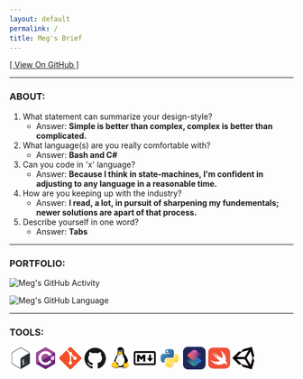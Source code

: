```yaml
---
layout: default
permalink: /
title: Meg's Brief
---
```


<!--
  SPDX-License-Identifer: MIT
  SPDX-FileCopyrightText: 2023 Mervin G.

  SPDX-FileType: SOURCE

  SPDX-FileComment: Webpage entry-point.
-->

[\[ View On GitHub \]][REPO]

___

### ABOUT:

1. What statement can summarize your design-style?
	+ Answer: **Simple is better than complex, complex is better than complicated.**
2. What language(s) are you really comfortable with?
	+ Answer: **Bash and C#**
3. Can you code in 'x' language?
	+ Answer: **Because I think in state-machines, I'm confident in adjusting
	to any language in a reasonable time.**
4. How are you keeping up with the industry?
	+ Answer: **I read, a lot, in pursuit of sharpening my fundementals;
	newer solutions are apart of that process.**
5. Describe yourself in one word?
	+ Answer: **Tabs**

___

### PORTFOLIO:

![Meg's GitHub Activity][ACT-STAT]

![Meg's GitHub Language][LANG-STAT]

___

### TOOLS:

[<img src="assets/images/bash.svg" width="40" height="40">][BASH]
[<img src="assets/images/csharp.svg" width="40" height="40">][CSHARP]
[<img src="assets/images/git.svg" width="40" height="40">][GIT]
[<img src="assets/images/github.svg" width="40" height="40">][GITHUB]
[<img src="assets/images/linux.svg" width="40" height="40">][LINUX]
[<img src="assets/images/markdown.svg" width="40" height="40">][MDOWN]
[<img src="assets/images/python.svg" width="40" height="40">][PYTHON]
[<img src="assets/images/shortcuts.svg" width="40" height="40">][SHRTCT]
[<img src="assets/images/swift.svg" width="40" height="40">][SWIFT]
[<img src="assets/images/unity.svg" width="40" height="40">][UNITY]

<!-- Directory -->

[REPO]: https://github.com/meg-io/meg-io.github.io

<!-- Portfolio -->

[ACT-STAT]: https://github-readme-stats.vercel.app/api?username=meg-io&count_private=true&theme=swift&card_width=500&custom_title=Activity&show_icons=true
[LANG-STAT]: https://github-readme-stats.vercel.app/api/top-langs?username=meg-io&theme=swift&card_width=500&layout=default

<!-- Tools -->

[BASH]: https://en.wikipedia.org/wiki/Bash_(Unix_shell)
[CSHARP]: https://en.wikipedia.org/wiki/C_Sharp_(programming_language)
[GIT]: https://en.wikipedia.org/wiki/Git
[GITHUB]: https://en.wikipedia.org/wiki/GitHub
[LINUX]: https://en.wikipedia.org/wiki/Linux
[MDOWN]: https://en.wikipedia.org/wiki/Markdown
[PYTHON]: https://en.wikipedia.org/wiki/Python_(programming_language)
[SHRTCT]: https://en.wikipedia.org/wiki/Shortcuts_(app)
[SWIFT]: https://en.wikipedia.org/wiki/Swift_(programming_language)
[UNITY]: https://en.wikipedia.org/wiki/Unity_(game_engine)